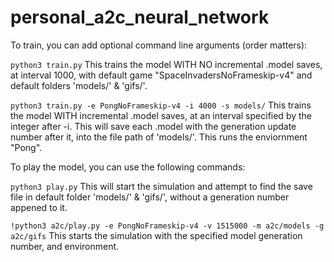 # personal_a2c_neural_network

To train, you can add optional command line arguments (order matters):

`python3 train.py`
This trains the model WITH NO incremental .model saves, at interval 1000, with default game "SpaceInvadersNoFrameskip-v4" and default folders 'models/' & 'gifs/'.

`python3 train.py -e PongNoFrameskip-v4 -i 4000 -s models/`
This trains the model WITH incremental .model saves, at an interval specified by the integer after -i. This will save each .model with the generation update number after it, into the file path of 'models/'. This runs the enviornment "Pong".

To play the model, you can use the following commands:

`python3 play.py`
This will start the simulation and attempt to find the save file in default folder 'models/' & 'gifs/', without a generation number appened to it.

`!python3 a2c/play.py -e PongNoFrameskip-v4 -v 1515000 -m a2c/models -g a2c/gifs`
This starts the simulation with the specified model generation number, and environment.
